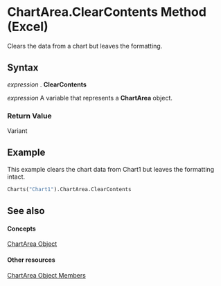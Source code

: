 
# ChartArea.ClearContents Method (Excel)

Clears the data from a chart but leaves the formatting.


## Syntax

 _expression_ . **ClearContents**

 _expression_ A variable that represents a **ChartArea** object.


### Return Value

Variant


## Example

This example clears the chart data from Chart1 but leaves the formatting intact.


```vb
Charts("Chart1").ChartArea.ClearContents
```


## See also


#### Concepts


[ChartArea Object](883423b5-7689-b164-c0a3-8dab049b5d9e.md)
#### Other resources


[ChartArea Object Members](7be5d1c8-31ef-e784-7381-0bd95532da94.md)
